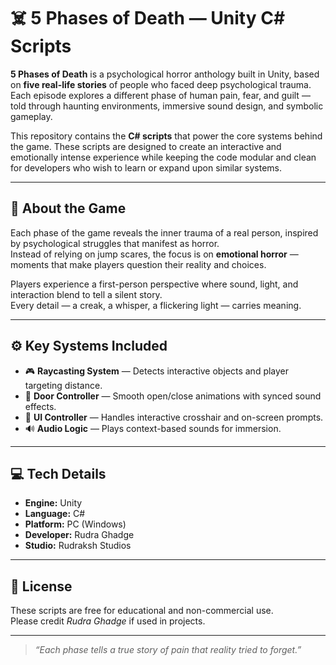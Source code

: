 # ☠️ 5 Phases of Death — Unity C# Scripts

**5 Phases of Death** is a psychological horror anthology built in Unity, based on **five real-life stories** of people who faced deep psychological trauma. Each episode explores a different phase of human pain, fear, and guilt — told through haunting environments, immersive sound design, and symbolic gameplay.

This repository contains the **C# scripts** that power the core systems behind the game. These scripts are designed to create an interactive and emotionally intense experience while keeping the code modular and clean for developers who wish to learn or expand upon similar systems.

---

## 🧠 About the Game
Each phase of the game reveals the inner trauma of a real person, inspired by psychological struggles that manifest as horror.  
Instead of relying on jump scares, the focus is on **emotional horror** — moments that make players question their reality and choices.  

Players experience a first-person perspective where sound, light, and interaction blend to tell a silent story.  
Every detail — a creak, a whisper, a flickering light — carries meaning.

---

## ⚙️ Key Systems Included
- 🎮 **Raycasting System** — Detects interactive objects and player targeting distance.  
- 🚪 **Door Controller** — Smooth open/close animations with synced sound effects.  
- 🧭 **UI Controller** — Handles interactive crosshair and on-screen prompts.  
- 🔊 **Audio Logic** — Plays context-based sounds for immersion.

---

## 💻 Tech Details
- **Engine:** Unity  
- **Language:** C#  
- **Platform:** PC (Windows)  
- **Developer:** Rudra Ghadge  
- **Studio:** Rudraksh Studios  

---

## 📜 License
These scripts are free for educational and non-commercial use.  
Please credit *Rudra Ghadge* if used in projects.  

---

> *“Each phase tells a true story of pain that reality tried to forget.”*
